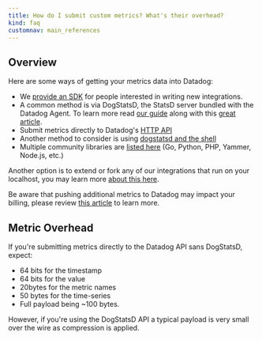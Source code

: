 ```yaml
---
title: How do I submit custom metrics? What's their overhead?
kind: faq
customnav: main_references
---
```


## Overview

Here are some ways of getting your metrics data into Datadog:

* We [provide an SDK](/developers/integration_sdk) for people interested in writing new integrations.
* A common method is via DogStatsD, the StatsD server bundled with the Datadog Agent. To learn more read [our guide](/developers/dogstatsd) along with this [great article](/developers/metrics).
* Submit metrics directly to Datadog's [HTTP API](/api)
* Another method to consider is using [dogstatsd and the shell](https://help.datadoghq.com/hc/en-us/articles/206441345)
* Multiple community libraries are [listed here](http://docs.datadoghq.com/libraries/) (Go, Python, PHP, Yammer, Node.js, etc.)

Another option is to extend or fork any of our integrations that run on your localhost, you may learn more [about this here](https://help.datadoghq.com/hc/en-us/articles/204679545-I-d-like-to-extend-one-of-your-integrations-to-include-additional-metrics-Is-this-possible-).

Be aware that pushing additional metrics to Datadog may impact your billing, please review [this article](/getting_started/custom_metrics) to learn more.

## Metric Overhead

If you're submitting metrics directly to the Datadog API sans DogStatsD, expect:

* 64 bits for the timestamp
* 64 bits for the value
* 20bytes for the metric names
* 50 bytes for the time-series
* Full payload being ~100 bytes.

However, if you're using the DogStatsD API a typical payload is very small over the wire as compression is applied.

 